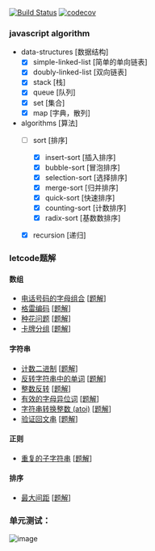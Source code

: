 
[![Build Status](https://travis-ci.com/senola/algorithm.svg?branch=dev)](https://travis-ci.com/senola/algorithm)
[![codecov](https://codecov.io/gh/senola/algorithm/branch/dev/graph/badge.svg)](https://codecov.io/gh/senola/algorithm)

### javascript algorithm 

- data-structures [数据结构]
  - [x] simple-linked-list [简单的单向链表]
  - [x] doubly-linked-list [双向链表]
  - [x] stack [栈] 
  - [x] queue [队列] 
  - [x] set [集合] 
  - [x] map [字典，散列] 
- algorithms [算法]
  - [ ] sort [排序]
    - [x] insert-sort [插入排序]
    - [x] bubble-sort [冒泡排序]
    - [x] selection-sort [选择排序]
    - [x] merge-sort [归并排序]
    - [x] quick-sort [快速排序]
    - [x] counting-sort [计数排序]
    - [x] radix-sort [基数数排序]
  - [x] recursion [递归]


### letcode题解

#### 数组

- [电话号码的字母组合](https://leetcode-cn.com/problems/letter-combinations-of-a-phone-number/) \[[题解](./src/leetcode/array/17-letter-combinations-phone-num.ts)\]
- [格雷编码](https://leetcode-cn.com/problems/gray-code/) \[[题解](./src/leetcode/array/89-gray-code.ts)\]
- [种花问题](https://leetcode-cn.com/problems/can-place-flowers/) \[[题解](./src/leetcode/array/605-can-place-flowers.ts)\]
- [卡牌分组](https://leetcode-cn.com/problems/x-of-a-kind-in-a-deck-of-cards/) \[[题解](./src/leetcode/array/89-gray-code.ts)\]

#### 字符串

- [计数二进制](https://leetcode-cn.com/problems/count-binary-substrings/)  \[[题解](./src/leetcode/string/696-count-binary-substrings.ts)\]
- [反转字符串中的单词](https://leetcode-cn.com/problems/reverse-words-in-a-string-iii) \[[题解](./src/leetcode/string/557-reverse-string.ts)\] 
- [整数反转](https://leetcode-cn.com/problems/reverse-integer/) \[[题解](./src/leetcode/string/007-reverse-integer.ts)\]
- [有效的字母异位词](https://leetcode-cn.com/problems/valid-anagram/) \[[题解](./src/leetcode/string/242-valid-anagram.ts)\]
- [字符串转换整数 (atoi)](https://leetcode-cn.com/problems/string-to-integer-atoi/) \[[题解](./src/leetcode/string/008-string-to-integer-atoi.ts)\]
- [验证回文串](https://leetcode-cn.com/problems/valid-palindrome/) \[[题解](./src/leetcode/string/125-valid-palindrome.ts)\]

#### 正则

- [重复的子字符串](https://leetcode-cn.com/problems/repeated-substring-pattern/) \[[题解](./src/leetcode/regex/459-repeated-substring-pattern.ts)\]

#### 排序

- [最大间距](https://leetcode-cn.com/problems/maximum-gap/) \[[题解](./src/leetcode/sort/164-maximum-gap.ts)\]


### 单元测试：

![image](https://user-images.githubusercontent.com/6022948/58798175-83d97a00-8634-11e9-9997-02264efa9a27.png)

